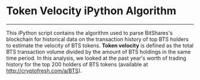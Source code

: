 # Token Velocity iPython Algorithm
---
This iPython script contains the algorithm used to parse BitShares's blockchain for historical data on the transaction history of top BTS holders to estimate the velocity of BTS tokens. **Token velocity** is defined as the total BTS transaction volume divided by the amount of BTS holdings in the same time period. In this analysis, we looked at the past year's worth of trading history for the top 200 holders of BTS tokens (available at http://cryptofresh.com/a/BTS). 


